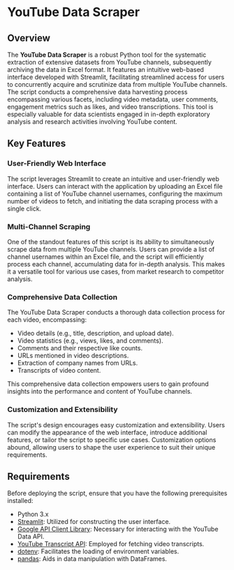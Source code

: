 
# YouTube Data Scraper

## Overview


The **YouTube Data Scraper** is a robust Python tool for the systematic extraction of extensive datasets from YouTube channels, subsequently archiving the data in Excel format. It features an intuitive web-based interface developed with Streamlit, facilitating streamlined access for users to concurrently acquire and scrutinize data from multiple YouTube channels. The script conducts a comprehensive data harvesting process encompassing various facets, including video metadata, user comments, engagement metrics such as likes, and video transcriptions. This tool is especially valuable for data scientists engaged in in-depth exploratory analysis and research activities involving YouTube content.

## Key Features

### User-Friendly Web Interface

The script leverages Streamlit to create an intuitive and user-friendly web interface. Users can interact with the application by uploading an Excel file containing a list of YouTube channel usernames, configuring the maximum number of videos to fetch, and initiating the data scraping process with a single click.

### Multi-Channel Scraping

One of the standout features of this script is its ability to simultaneously scrape data from multiple YouTube channels. Users can provide a list of channel usernames within an Excel file, and the script will efficiently process each channel, accumulating data for in-depth analysis. This makes it a versatile tool for various use cases, from market research to competitor analysis.

### Comprehensive Data Collection

The YouTube Data Scraper conducts a thorough data collection process for each video, encompassing:

- Video details (e.g., title, description, and upload date).
- Video statistics (e.g., views, likes, and comments).
- Comments and their respective like counts.
- URLs mentioned in video descriptions.
- Extraction of company names from URLs.
- Transcripts of video content.

This comprehensive data collection empowers users to gain profound insights into the performance and content of YouTube channels.

### Customization and Extensibility

The script's design encourages easy customization and extensibility. Users can modify the appearance of the web interface, introduce additional features, or tailor the script to specific use cases. Customization options abound, allowing users to shape the user experience to suit their unique requirements.

## Requirements

Before deploying the script, ensure that you have the following prerequisites installed:

- Python 3.x
- [Streamlit](https://streamlit.io/): Utilized for constructing the user interface.
- [Google API Client Library](https://github.com/googleapis/google-api-python-client): Necessary for interacting with the YouTube Data API.
- [YouTube Transcript API](https://pypi.org/project/youtube-transcript-api/): Employed for fetching video transcripts.
- [dotenv](https://pypi.org/project/python-dotenv/): Facilitates the loading of environment variables.
- [pandas](https://pypi.org/project/pandas/): Aids in data manipulation with DataFrames.


